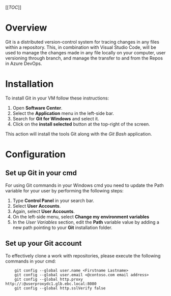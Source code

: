 [[_TOC_]]

# Overview

Git is a distributed version-control system for tracing changes in any files within a repository. This, in combination with Visual Studio Code, will be used to manage the changes made in any file locally on your computer, user versioning through branch, and manage the transfer to and from the Repos in Azure DevOps.

# Installation

To install Git in your VM follow these instructions:

1. Open **Software Center**.
2. Select the **Application** menu in the left-side bar.
3. Search for **Git for Windows** and select it.
4. Click on the **install selected** button at the top-right of the screen.

This action will install the tools Git along with the *Git Bash* application.

# Configuration

## Set up Git in your cmd

For using Git commands in your Windows cmd you need to update the Path variable for your user by performing the following steps:

1. Type **Control Panel** in your search bar.
2. Select **User Accounts**.
3. Again, select **User Accounts**.
4. On the left-side menu, select **Change my environment variables**
5. In the *User Variables* section, edit the **Path** variable value by adding a new path pointing to your **Git** installation folder.

## Set up your Git account

To effectively clone a work with repositories, please execute the following commands in your cmd:

```console
    git config --global user.name <Firstname Lastname>
    git config --global user.email <@contoso.com email address>
    git config --global http.proxy http://:@userproxydc1.glb.ebc.local:8080
    git config --global http.sslVerify false
```
